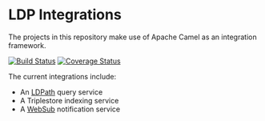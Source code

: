 # LDP Integrations

The projects in this repository make use of Apache Camel as an integration framework.

[![Build Status](https://travis-ci.org/trellis-ldp/camel-ldp-recipes.svg?branch=master)](https://travis-ci.org/trellis-ldp/camel-ldp-recipes)
[![Coverage Status](https://coveralls.io/repos/github/trellis-ldp/camel-ldp-recipes/badge.svg?branch=master)](https://coveralls.io/github/trellis-ldp/camel-ldp-recipes?branch=master)

The current integrations include:

  * An [LDPath](https://marmotta.apache.org/ldpath/) query service
  * A Triplestore indexing service
  * A [WebSub](https://www.w3.org/TR/websub/) notification service
